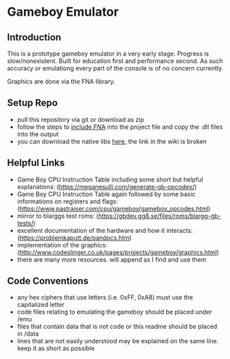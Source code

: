 # Gameboy Emulator

## Introduction
This is a prototype gameboy emulator in a very early stage. Progress is slow/nonexistent. 
Built for education first and performance second. 
As such accuracy or emulationg every part of the console is of no concern currently.

Graphics are done via the FNA library.

## Setup Repo
- pull this repository via git or download as zip
- follow the steps to [include FNA](https://github.com/FNA-XNA/FNA/wiki/1:-Download-and-Update-FNA) into the project file and copy the .dll files into the output
- you can download the native libs [here](http://fna.flibitijibibo.com/archive/), the link in the wiki is broken

## Helpful Links
- Game Boy CPU Instruction Table including some short but helpful explanations: (https://meganesulli.com/generate-gb-opcodes/)
- Game Boy CPU Instruction Table again followed by some basic informations on registers and flags: (https://www.pastraiser.com/cpu/gameboy/gameboy_opcodes.html)
- mirror to blarggs test roms: (https://gbdev.gg8.se/files/roms/blargg-gb-tests/)
- excellent documentation of the hardware and how it interacts: (https://problemkaputt.de/pandocs.htm)
- implementation of the graphics: (http://www.codeslinger.co.uk/pages/projects/gameboy/graphics.html)
- there are many more resources. will append as I find and use them

## Code Conventions
- any hex ciphers that use letters (i.e. 0xFF, 0xA8) must use the capitalized letter
- code files relating to emulating the gameboy should be placed under /emu
- files that contain data that is not code or this readme should be placed in /data
- lines that are not easily understood may be explained on the same line. keep it as short as possible